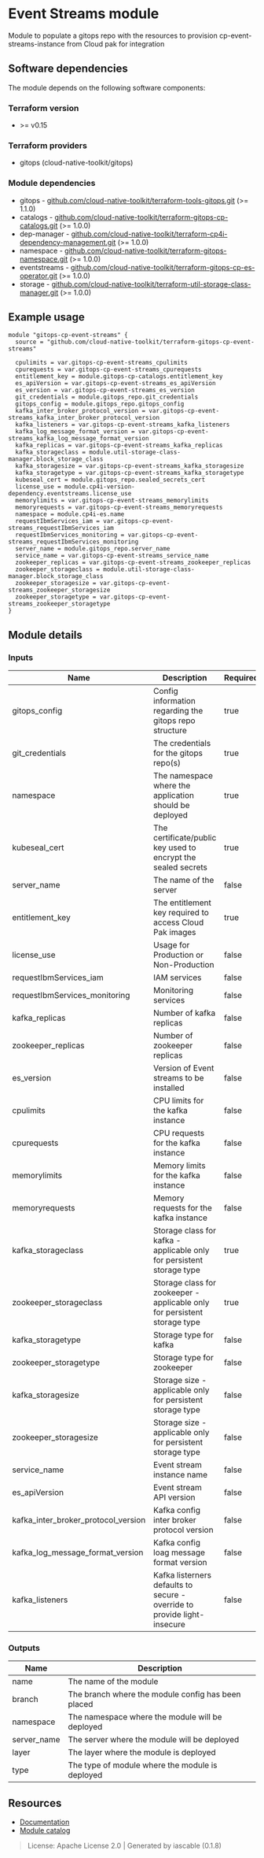 # Event Streams module

Module to populate a gitops repo with the resources to provision cp-event-streams-instance from Cloud pak for integration


## Software dependencies

The module depends on the following software components:

### Terraform version

- \>= v0.15

### Terraform providers


- gitops (cloud-native-toolkit/gitops)

### Module dependencies


- gitops - [github.com/cloud-native-toolkit/terraform-tools-gitops.git](https://github.com/cloud-native-toolkit/terraform-tools-gitops.git) (>= 1.1.0)
- catalogs - [github.com/cloud-native-toolkit/terraform-gitops-cp-catalogs.git](https://github.com/cloud-native-toolkit/terraform-gitops-cp-catalogs.git) (>= 1.0.0)
- dep-manager - [github.com/cloud-native-toolkit/terraform-cp4i-dependency-management.git](https://github.com/cloud-native-toolkit/terraform-cp4i-dependency-management.git) (>= 1.0.0)
- namespace - [github.com/cloud-native-toolkit/terraform-gitops-namespace.git](https://github.com/cloud-native-toolkit/terraform-gitops-namespace.git) (>= 1.0.0)
- eventstreams - [github.com/cloud-native-toolkit/terraform-gitops-cp-es-operator.git](https://github.com/cloud-native-toolkit/terraform-gitops-cp-es-operator.git) (>= 1.0.0)
- storage - [github.com/cloud-native-toolkit/terraform-util-storage-class-manager.git](https://github.com/cloud-native-toolkit/terraform-util-storage-class-manager.git) (>= 1.0.0)

## Example usage

```hcl
module "gitops-cp-event-streams" {
  source = "github.com/cloud-native-toolkit/terraform-gitops-cp-event-streams"

  cpulimits = var.gitops-cp-event-streams_cpulimits
  cpurequests = var.gitops-cp-event-streams_cpurequests
  entitlement_key = module.gitops-cp-catalogs.entitlement_key
  es_apiVersion = var.gitops-cp-event-streams_es_apiVersion
  es_version = var.gitops-cp-event-streams_es_version
  git_credentials = module.gitops_repo.git_credentials
  gitops_config = module.gitops_repo.gitops_config
  kafka_inter_broker_protocol_version = var.gitops-cp-event-streams_kafka_inter_broker_protocol_version
  kafka_listeners = var.gitops-cp-event-streams_kafka_listeners
  kafka_log_message_format_version = var.gitops-cp-event-streams_kafka_log_message_format_version
  kafka_replicas = var.gitops-cp-event-streams_kafka_replicas
  kafka_storageclass = module.util-storage-class-manager.block_storage_class
  kafka_storagesize = var.gitops-cp-event-streams_kafka_storagesize
  kafka_storagetype = var.gitops-cp-event-streams_kafka_storagetype
  kubeseal_cert = module.gitops_repo.sealed_secrets_cert
  license_use = module.cp4i-version-dependency.eventstreams.license_use
  memorylimits = var.gitops-cp-event-streams_memorylimits
  memoryrequests = var.gitops-cp-event-streams_memoryrequests
  namespace = module.cp4i-es.name
  requestIbmServices_iam = var.gitops-cp-event-streams_requestIbmServices_iam
  requestIbmServices_monitoring = var.gitops-cp-event-streams_requestIbmServices_monitoring
  server_name = module.gitops_repo.server_name
  service_name = var.gitops-cp-event-streams_service_name
  zookeeper_replicas = var.gitops-cp-event-streams_zookeeper_replicas
  zookeeper_storageclass = module.util-storage-class-manager.block_storage_class
  zookeeper_storagesize = var.gitops-cp-event-streams_zookeeper_storagesize
  zookeeper_storagetype = var.gitops-cp-event-streams_zookeeper_storagetype
}

```

## Module details

### Inputs

| Name | Description | Required | Default | Source |
|------|-------------|---------|----------|--------|
| gitops_config | Config information regarding the gitops repo structure | true |  | gitops.gitops_config |
| git_credentials | The credentials for the gitops repo(s) | true |  | gitops.git_credentials |
| namespace | The namespace where the application should be deployed | true |  | namespace.name |
| kubeseal_cert | The certificate/public key used to encrypt the sealed secrets | true |  | gitops.sealed_secrets_cert |
| server_name | The name of the server | false | default | gitops.server_name |
| entitlement_key | The entitlement key required to access Cloud Pak images | true |  | catalogs.entitlement_key |
| license_use | Usage for Production or Non-Production | false | CloudPakForIntegrationNonProduction | dep-manager.eventstreams.license_use |
| requestIbmServices_iam | IAM services | false | true |  |
| requestIbmServices_monitoring | Monitoring services | false | true |  |
| kafka_replicas | Number of kafka replicas | false | "3" |  |
| zookeeper_replicas | Number of zookeeper replicas | false | "3" |  |
| es_version | Version of Event streams to be installed | false | 11.0.2 |  |
| cpulimits | CPU limits for the kafka instance | false | 1 |  |
| cpurequests | CPU requests for the kafka instance | false | 100m |  |
| memorylimits | Memory limits for the kafka instance | false | 2Gi |  |
| memoryrequests | Memory requests for the kafka instance | false | 128Mi |  |
| kafka_storageclass | Storage class for kafka - applicable only for persistent storage type | true |  | storage.block_storage_class |
| zookeeper_storageclass | Storage class for zookeeper - applicable only for persistent storage type | true |  | storage.block_storage_class |
| kafka_storagetype | Storage type for kafka | false | persistent-claim |  |
| zookeeper_storagetype | Storage type for zookeeper | false | persistent-claim |  |
| kafka_storagesize | Storage size - applicable only for persistent storage type | false | 10Gi |  |
| zookeeper_storagesize | Storage size - applicable only for persistent storage type | false | 4Gi |  |
| service_name | Event stream instance name | false | es-instance |  |
| es_apiVersion | Event stream API version | false | v1beta2 |  |
| kafka_inter_broker_protocol_version | Kafka config inter broker protocol version | false | 3.2 |  |
| kafka_log_message_format_version | Kafka config loag message format version | false | 3.2 |  |
| kafka_listeners | Kafka listerners defaults to secure - override to provide light-insecure | false | [] |  |

### Outputs

| Name | Description |
|------|-------------|
| name | The name of the module |
| branch | The branch where the module config has been placed |
| namespace | The namespace where the module will be deployed |
| server_name | The server where the module will be deployed |
| layer | The layer where the module is deployed |
| type | The type of module where the module is deployed |

## Resources

- [Documentation](https://operate.cloudnativetoolkit.dev)
- [Module catalog](https://modules.cloudnativetoolkit.dev)

> License: Apache License 2.0 | Generated by iascable (0.1.8)
